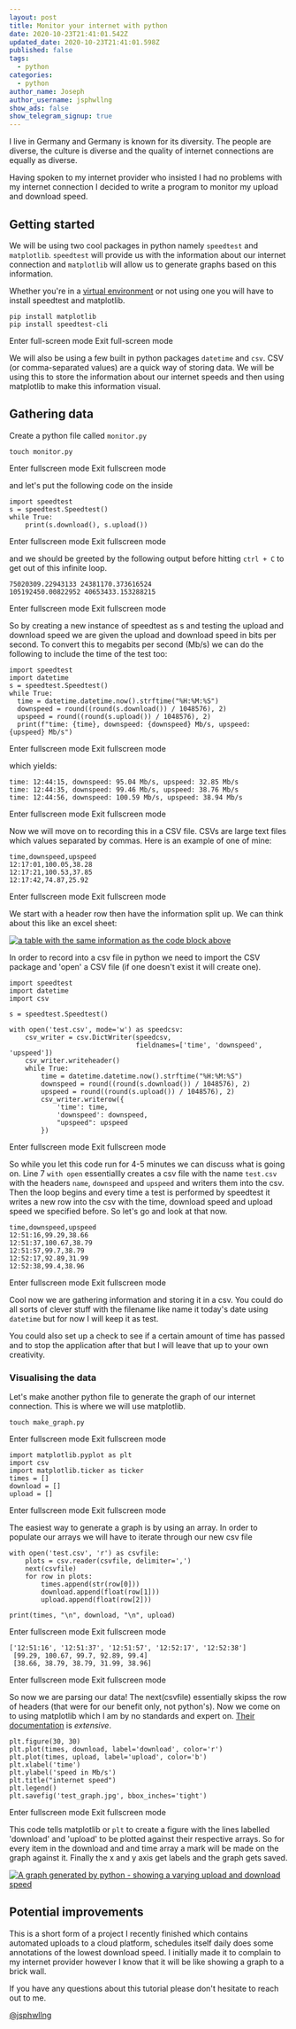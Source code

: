 ```yaml
---
layout: post
title: Monitor your internet with python
date: 2020-10-23T21:41:01.542Z
updated_date: 2020-10-23T21:41:01.598Z
published: false
tags:
  - python
categories:
  - python
author_name: Joseph
author_username: jsphwllng
show_ads: false
show_telegram_signup: true
---
```

I live in Germany and Germany is known for its diversity. The people are diverse, the culture is diverse and the quality of internet connections are equally as diverse.

Having spoken to my internet provider who insisted I had no problems with my internet connection I decided to write a program to monitor my upload and download speed.

## Getting started

We will be using two cool packages in python namely `speedtest` and `matplotlib`. `speedtest` will provide us with the information about our internet connection and `matplotlib` will allow us to generate graphs based on this information.

Whether you're in a [virtual environment](https://docs.python.org/3/tutorial/venv.html) or not using one you will have to install speedtest and matplotlib.  

```shell
pip install matplotlib
pip install speedtest-cli
```

Enter full-screen mode Exit full-screen mode

We will also be using a few built in python packages `datetime` and `csv`. CSV (or comma-separated values) are a quick way of storing data. We will be using this to store the information about our internet speeds and then using matplotlib to make this information visual.

## Gathering data

Create a python file called `monitor.py`  

```shell
touch monitor.py
```

Enter fullscreen mode Exit fullscreen mode

and let's put the following code on the inside  

    import speedtest
    s = speedtest.Speedtest()
    while True:
        print(s.download(), s.upload())
    

Enter fullscreen mode Exit fullscreen mode

and we should be greeted by the following output before hitting `ctrl + C` to get out of this infinite loop.  

    75020309.22943133 24381170.373616524
    105192450.00822952 40653433.153288215
    

Enter fullscreen mode Exit fullscreen mode

So by creating a new instance of speedtest as s and testing the upload and download speed we are given the upload and download speed in bits per second. To convert this to megabits per second (Mb/s) we can do the following to include the time of the test too:  

    import speedtest
    import datetime
    s = speedtest.Speedtest()
    while True:
      time = datetime.datetime.now().strftime("%H:%M:%S")
      downspeed = round((round(s.download()) / 1048576), 2)
      upspeed = round((round(s.upload()) / 1048576), 2)
      print(f"time: {time}, downspeed: {downspeed} Mb/s, upspeed: {upspeed} Mb/s")
    

Enter fullscreen mode Exit fullscreen mode

which yields:  

    time: 12:44:15, downspeed: 95.04 Mb/s, upspeed: 32.85 Mb/s
    time: 12:44:35, downspeed: 99.46 Mb/s, upspeed: 38.76 Mb/s
    time: 12:44:56, downspeed: 100.59 Mb/s, upspeed: 38.94 Mb/s
    

Enter fullscreen mode Exit fullscreen mode

Now we will move on to recording this in a CSV file. CSVs are large text files which values separated by commas. Here is an example of one of mine:  

    time,downspeed,upspeed
    12:17:01,100.05,38.28
    12:17:21,100.53,37.85
    12:17:42,74.87,25.92
    

Enter fullscreen mode Exit fullscreen mode

We start with a header row then have the information split up. We can think about this like an excel sheet:

[![a table with the same information as the code block above](https://res.cloudinary.com/practicaldev/image/fetch/s--ekJiEGPQ--/c_limit%2Cf_auto%2Cfl_progressive%2Cq_auto%2Cw_880/https://dev-to-uploads.s3.amazonaws.com/i/upoqadpj8vh4se02u4om.png)](https://res.cloudinary.com/practicaldev/image/fetch/s--ekJiEGPQ--/c_limit%2Cf_auto%2Cfl_progressive%2Cq_auto%2Cw_880/https://dev-to-uploads.s3.amazonaws.com/i/upoqadpj8vh4se02u4om.png)

In order to record into a csv file in python we need to import the CSV package and 'open' a CSV file (if one doesn't exist it will create one).  

    import speedtest
    import datetime
    import csv
    
    s = speedtest.Speedtest()
    
    with open('test.csv', mode='w') as speedcsv:
        csv_writer = csv.DictWriter(speedcsv,
                                    fieldnames=['time', 'downspeed', 'upspeed'])
        csv_writer.writeheader()
        while True:
            time = datetime.datetime.now().strftime("%H:%M:%S")
            downspeed = round((round(s.download()) / 1048576), 2)
            upspeed = round((round(s.upload()) / 1048576), 2)
            csv_writer.writerow({
                'time': time,
                'downspeed': downspeed,
                "upspeed": upspeed
            })
    
    

Enter fullscreen mode Exit fullscreen mode

So while you let this code run for 4-5 minutes we can discuss what is going on. Line 7 `with open` essentiallly creates a csv file with the name `test.csv` with the headers `name`, `downspeed` and `upspeed` and writers them into the csv. Then the loop begins and every time a test is performed by speedtest it writes a new row into the csv with the time, download speed and upload speed we specified before. So let's go and look at that now.  

    time,downspeed,upspeed
    12:51:16,99.29,38.66
    12:51:37,100.67,38.79
    12:51:57,99.7,38.79
    12:52:17,92.89,31.99
    12:52:38,99.4,38.96
    

Enter fullscreen mode Exit fullscreen mode

Cool now we are gathering information and storing it in a csv. You could do all sorts of clever stuff with the filename like name it today's date using `datetime` but for now I will keep it as test.

You could also set up a check to see if a certain amount of time has passed and to stop the application after that but I will leave that up to your own creativity.

### [](#visualising-the-data)Visualising the data

Let's make another python file to generate the graph of our internet connection. This is where we will use matplotlib.  

    touch make_graph.py
    

Enter fullscreen mode Exit fullscreen mode

    import matplotlib.pyplot as plt
    import csv
    import matplotlib.ticker as ticker
    times = []
    download = []
    upload = []
    

Enter fullscreen mode Exit fullscreen mode

The easiest way to generate a graph is by using an array. In order to populate our arrays we will have to iterate through our new csv file  

    with open('test.csv', 'r') as csvfile:
        plots = csv.reader(csvfile, delimiter=',')
        next(csvfile)
        for row in plots:
            times.append(str(row[0]))
            download.append(float(row[1]))
            upload.append(float(row[2]))
    
    print(times, "\n", download, "\n", upload)
    

Enter fullscreen mode Exit fullscreen mode

    ['12:51:16', '12:51:37', '12:51:57', '12:52:17', '12:52:38']
     [99.29, 100.67, 99.7, 92.89, 99.4]
     [38.66, 38.79, 38.79, 31.99, 38.96]
    

Enter fullscreen mode Exit fullscreen mode

So now we are parsing our data! The next(csvfile) essentially skipss the row of headers (that were for our benefit only, not python's). Now we come on to using matplotlib which I am by no standards and expert on. [Their documentation](https://matplotlib.org) is _extensive_.  

    plt.figure(30, 30)
    plt.plot(times, download, label='download', color='r')
    plt.plot(times, upload, label='upload', color='b')
    plt.xlabel('time')
    plt.ylabel('speed in Mb/s')
    plt.title("internet speed")
    plt.legend()
    plt.savefig('test_graph.jpg', bbox_inches='tight')
    

Enter fullscreen mode Exit fullscreen mode

This code tells matplotlib or `plt` to create a figure with the lines labelled 'download' and 'upload' to be plotted against their respective arrays. So for every item in the download and and time array a mark will be made on the graph against it. Finally the x and y axis get labels and the graph gets saved.

[![A graph generated by python - showing a varying upload and download speed](https://res.cloudinary.com/practicaldev/image/fetch/s--dpaMDQ21--/c_limit%2Cf_auto%2Cfl_progressive%2Cq_auto%2Cw_880/https://dev-to-uploads.s3.amazonaws.com/i/1n9w54gko2qcaqc4cadd.jpg)](https://res.cloudinary.com/practicaldev/image/fetch/s--dpaMDQ21--/c_limit%2Cf_auto%2Cfl_progressive%2Cq_auto%2Cw_880/https://dev-to-uploads.s3.amazonaws.com/i/1n9w54gko2qcaqc4cadd.jpg)

## Potential improvements

This is a short form of a project I recently finished which contains automated uploads to a cloud platform, schedules itself daily does some annotations of the lowest download speed. I initially made it to complain to my internet provider however I know that it will be like showing a graph to a brick wall.

If you have any questions about this tutorial please don't hesitate to reach out to me.

[@jsphwllng](https://twitter.com/jsphWllng)